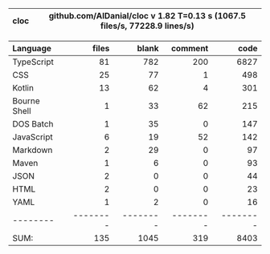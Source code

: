 
cloc|github.com/AlDanial/cloc v 1.82  T=0.13 s (1067.5 files/s, 77228.9 lines/s)
--- | ---

Language|files|blank|comment|code
:-------|-------:|-------:|-------:|-------:
TypeScript|81|782|200|6827
CSS|25|77|1|498
Kotlin|13|62|4|301
Bourne Shell|1|33|62|215
DOS Batch|1|35|0|147
JavaScript|6|19|52|142
Markdown|2|29|0|97
Maven|1|6|0|93
JSON|2|0|0|44
HTML|2|0|0|23
YAML|1|2|0|16
--------|--------|--------|--------|--------
SUM:|135|1045|319|8403
